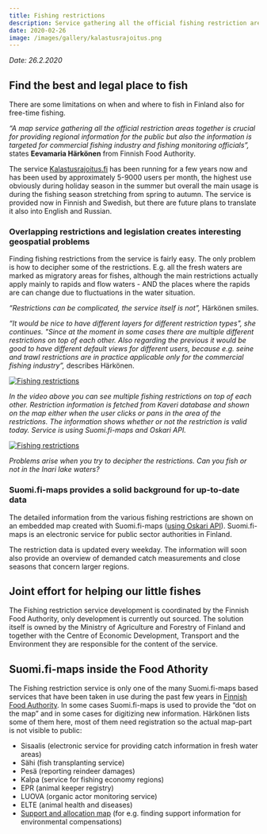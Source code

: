 ```yaml
---
title: Fishing restrictions
description: Service gathering all the official fishing restriction areas together
date: 2020-02-26
image: /images/gallery/kalastusrajoitus.png
---
```


*Date: 26.2.2020*

## Find the best and legal place to fish

There are some limitations on when and where to fish in Finland also for free-time fishing.

*“A map service gathering all the official restriction areas together is crucial for providing regional information for the public but also the information is targeted for commercial fishing industry and fishing monitoring officials”,* states **Eevamaria Härkönen** from Finnish Food Authority. 

The service [Kalastusrajoitus.fi](https://kalastusrajoitus.fi/#/kalastusrajoitus) has been running for a few years now and has been used by approximately 5-9000 users per month, the highest use obviously during holiday season in the summer but overall the main usage is during the fishing season stretching from spring to autumn. The service is provided now in Finnish and Swedish, but there are future plans to translate it also into English and Russian. 

### Overlapping restrictions and legislation creates interesting geospatial problems

Finding fishing restrictions from the service is fairly easy. The only problem is how to decipher some of the restrictions. E.g. all the fresh waters are marked as migratory areas for fishes, although the main restrictions actually apply mainly to rapids and flow waters - AND the places where the rapids are can change due to fluctuations in the water situation.  

*“Restrictions can be complicated, the service itself is not”,* Härkönen smiles.  

*“It would be nice to have different layers for different restriction types", she continues. "Since at the moment in some cases there are multiple different restrictions on top of each other. Also regarding the previous it would be good to have different default views for different users, because e.g. seine and trawl restrictions are in practice applicable only for the commercial fishing industry”,* describes Härkönen. 

[![Fishing restrictions](http://img.youtube.com/vi/y5WDdfBVE88/0.jpg)](https://youtu.be/y5WDdfBVE88 "Restrictions")

*In the video above you can see multiple fishing restrictions on top of each other. Restriction information is fetched from Kaveri database and shown on the map either when the user clicks or pans in the area of the restrictions. The information shows whether or not the restriction is valid today. Service is using Suomi.fi-maps and Oskari API.*

[![Fishing restrictions](http://img.youtube.com/vi/KLSRzvpxTMs/0.jpg)](https://youtu.be/KLSRzvpxTMs "Deciphering restrictions")

*Problems arise when you try to decipher the restrictions. Can you fish or not in the Inari lake waters?* 

### Suomi.fi-maps provides a solid background for up-to-date data

The detailed information from the various fishing restrictions are shown on an embedded map created with Suomi.fi-maps ([using Oskari API](https://oskari.org/examples/rpc-api/)). Suomi.fi-maps is an electronic service for public sector authorities in Finland.

The restriction data is updated every weekday. The information will soon also provide an overview of demanded catch measurements and close seasons that concern larger regions.

## Joint effort for helping our little fishes

The Fishing restriction service development is coordinated by the Finnish Food Authority, only development is currently out sourced. The solution itself is owned by the Ministry of Agriculture and Forestry of Finland and together with the Centre of Economic Development, Transport and  the Environment they are responsible for the content of the service.

## Suomi.fi-maps inside the Food Athority

The Fishing restriction service is only one of the many Suomi.fi-maps based services that have been taken in use during the past few years in [Finnish Food Authority](https://www.ruokavirasto.fi/en/). In some cases Suomi.fi-maps is used to provide the “dot on the map” and in some cases for digitizing new information. Härkönen lists some of them here, most of them need registration so the actual map-part is not visible to public:

- Sisaalis (electronic service for providing catch information in fresh water areas)
- Sähi (fish transplanting service)
- Pesä (reporting reindeer damages)
- Kalpa (service for fishing economy regions)
- EPR (animal keeper registry)
- LUOVA (organic actor monitoring service)
- ELTE (animal health and diseases) 
- [Support and allocation map](https://hkp.maanmittauslaitos.fi/hkp/published/fi/162) (for e.g. finding support information for environmental compensations)

